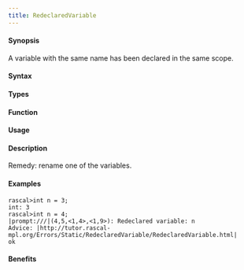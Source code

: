 ```yaml
---
title: RedeclaredVariable
---
```


#### Synopsis

A variable with the same name has been declared in the same scope.

#### Syntax

#### Types

#### Function
       
#### Usage

#### Description

Remedy: rename one of the variables.

#### Examples


```rascal-shell
rascal>int n = 3;
int: 3
rascal>int n = 4;
|prompt:///|(4,5,<1,4>,<1,9>): Redeclared variable: n
Advice: |http://tutor.rascal-mpl.org/Errors/Static/RedeclaredVariable/RedeclaredVariable.html|
ok
```

#### Benefits


